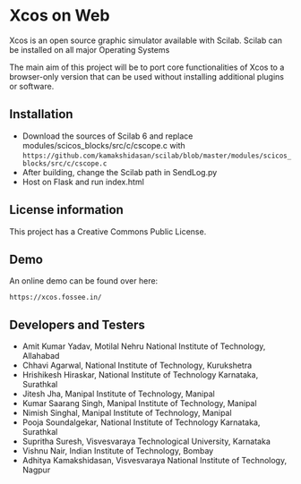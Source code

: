 # Xcos on Web
Xcos is an open source graphic simulator available with Scilab. Scilab can be installed on all major Operating Systems

The main aim of this project will be to port core functionalities of Xcos to a browser-only version that can be used without installing additional plugins or software.

## Installation

* Download the sources of Scilab 6 and replace modules/scicos_blocks/src/c/cscope.c with
 `https://github.com/kamakshidasan/scilab/blob/master/modules/scicos_blocks/src/c/cscope.c`
* After building, change the Scilab path in SendLog.py
* Host on Flask and run index.html

## License information
This project has a Creative Commons Public License.

## Demo

An online demo can be found over here:

    https://xcos.fossee.in/

## Developers and Testers

* Amit Kumar Yadav, Motilal Nehru National Institute of Technology, Allahabad
* Chhavi Agarwal, National Institute of Technology, Kurukshetra
* Hrishikesh Hiraskar, National Institute of Technology Karnataka, Surathkal
* Jitesh Jha, Manipal Institute of Technology, Manipal
* Kumar Saarang Singh, Manipal Institute of Technology, Manipal
* Nimish Singhal, Manipal Institute of Technology, Manipal
* Pooja Soundalgekar, National Institute of Technology Karnataka, Surathkal
* Supritha Suresh, Visvesvaraya Technological University, Karnataka
* Vishnu Nair, Indian Institute of Technology, Bombay
* Adhitya Kamakshidasan, Visvesvaraya National Institute of Technology, Nagpur
